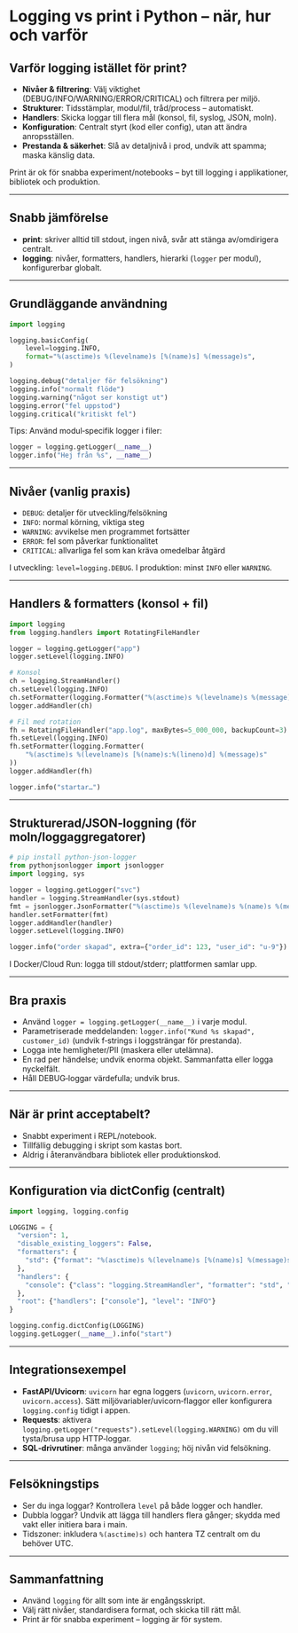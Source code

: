 # Logging vs print i Python – när, hur och varför

## Varför logging istället för print?
- **Nivåer & filtrering**: Välj viktighet (DEBUG/INFO/WARNING/ERROR/CRITICAL) och filtrera per miljö.
- **Strukturer**: Tidsstämplar, modul/fil, tråd/process – automatiskt.
- **Handlers**: Skicka loggar till flera mål (konsol, fil, syslog, JSON, moln).
- **Konfiguration**: Centralt styrt (kod eller config), utan att ändra anropsställen.
- **Prestanda & säkerhet**: Slå av detaljnivå i prod, undvik att spamma; maska känslig data.

Print är ok för snabba experiment/notebooks – byt till logging i applikationer, bibliotek och produktion.

---

## Snabb jämförelse
- **print**: skriver alltid till stdout, ingen nivå, svår att stänga av/omdirigera centralt.
- **logging**: nivåer, formatters, handlers, hierarki (`logger` per modul), konfigurerbar globalt.

---

## Grundläggande användning
```python
import logging

logging.basicConfig(
    level=logging.INFO,
    format="%(asctime)s %(levelname)s [%(name)s] %(message)s",
)

logging.debug("detaljer för felsökning")
logging.info("normalt flöde")
logging.warning("något ser konstigt ut")
logging.error("fel uppstod")
logging.critical("kritiskt fel")
```

Tips: Använd modul‑specifik logger i filer:
```python
logger = logging.getLogger(__name__)
logger.info("Hej från %s", __name__)
```

---

## Nivåer (vanlig praxis)
- `DEBUG`: detaljer för utveckling/felsökning
- `INFO`: normal körning, viktiga steg
- `WARNING`: avvikelse men programmet fortsätter
- `ERROR`: fel som påverkar funktionalitet
- `CRITICAL`: allvarliga fel som kan kräva omedelbar åtgärd

I utveckling: `level=logging.DEBUG`. I produktion: minst `INFO` eller `WARNING`.

---

## Handlers & formatters (konsol + fil)
```python
import logging
from logging.handlers import RotatingFileHandler

logger = logging.getLogger("app")
logger.setLevel(logging.INFO)

# Konsol
ch = logging.StreamHandler()
ch.setLevel(logging.INFO)
ch.setFormatter(logging.Formatter("%(asctime)s %(levelname)s %(message)s"))
logger.addHandler(ch)

# Fil med rotation
fh = RotatingFileHandler("app.log", maxBytes=5_000_000, backupCount=3)
fh.setLevel(logging.INFO)
fh.setFormatter(logging.Formatter(
    "%(asctime)s %(levelname)s [%(name)s:%(lineno)d] %(message)s"
))
logger.addHandler(fh)

logger.info("startar…")
```

---

## Strukturerad/JSON‑loggning (för moln/loggaggregatorer)
```python
# pip install python-json-logger
from pythonjsonlogger import jsonlogger
import logging, sys

logger = logging.getLogger("svc")
handler = logging.StreamHandler(sys.stdout)
fmt = jsonlogger.JsonFormatter("%(asctime)s %(levelname)s %(name)s %(message)s")
handler.setFormatter(fmt)
logger.addHandler(handler)
logger.setLevel(logging.INFO)

logger.info("order skapad", extra={"order_id": 123, "user_id": "u-9"})
```

I Docker/Cloud Run: logga till stdout/stderr; plattformen samlar upp.

---

## Bra praxis
- Använd `logger = logging.getLogger(__name__)` i varje modul.
- Parametriserade meddelanden: `logger.info("Kund %s skapad", customer_id)` (undvik f‑strings i loggsträngar för prestanda).
- Logga inte hemligheter/PII (maskera eller utelämna).
- En rad per händelse; undvik enorma objekt. Sammanfatta eller logga nyckelfält.
- Håll DEBUG‑loggar värdefulla; undvik brus.

---

## När är print acceptabelt?
- Snabbt experiment i REPL/notebook.
- Tillfällig debugging i skript som kastas bort.
- Aldrig i återanvändbara bibliotek eller produktionskod.

---

## Konfiguration via dictConfig (centralt)
```python
import logging, logging.config

LOGGING = {
  "version": 1,
  "disable_existing_loggers": False,
  "formatters": {
    "std": {"format": "%(asctime)s %(levelname)s [%(name)s] %(message)s"}
  },
  "handlers": {
    "console": {"class": "logging.StreamHandler", "formatter": "std", "level": "INFO"}
  },
  "root": {"handlers": ["console"], "level": "INFO"}
}

logging.config.dictConfig(LOGGING)
logging.getLogger(__name__).info("start")
```

---

## Integrationsexempel
- **FastAPI/Uvicorn**: `uvicorn` har egna loggers (`uvicorn`, `uvicorn.error`, `uvicorn.access`). Sätt miljövariabler/uvicorn‑flaggor eller konfigurera `logging.config` tidigt i appen.
- **Requests**: aktivera `logging.getLogger("requests").setLevel(logging.WARNING)` om du vill tysta/brusa upp HTTP‑loggar.
- **SQL‑drivrutiner**: många använder `logging`; höj nivån vid felsökning.

---

## Felsökningstips
- Ser du inga loggar? Kontrollera `level` på både logger och handler.
- Dubbla loggar? Undvik att lägga till handlers flera gånger; skydda med vakt eller initiera bara i main.
- Tidszoner: inkludera `%(asctime)s)` och hantera TZ centralt om du behöver UTC.

---

## Sammanfattning
- Använd `logging` för allt som inte är engångsskript.
- Välj rätt nivåer, standardisera format, och skicka till rätt mål.
- Print är för snabba experiment – logging är för system.
